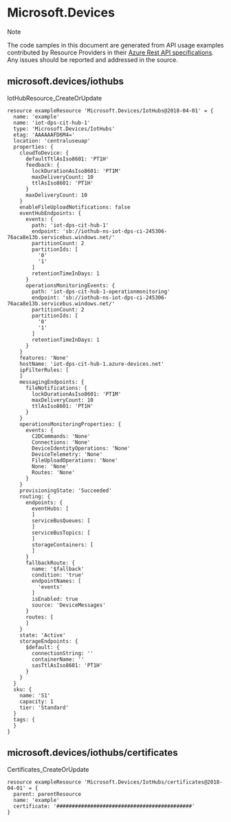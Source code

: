 # Microsoft.Devices
  
> [!NOTE]
> The code samples in this document are generated from API usage examples contributed by Resource Providers in their [Azure Rest API specifications](https://github.com/Azure/azure-rest-api-specs). Any issues should be reported and addressed in the source.


## microsoft.devices/iothubs

IotHubResource_CreateOrUpdate
```bicep
resource exampleResource 'Microsoft.Devices/IotHubs@2018-04-01' = {
  name: 'example'
  name: 'iot-dps-cit-hub-1'
  type: 'Microsoft.Devices/IotHubs'
  etag: 'AAAAAAFD6M4='
  location: 'centraluseuap'
  properties: {
    cloudToDevice: {
      defaultTtlAsIso8601: 'PT1H'
      feedback: {
        lockDurationAsIso8601: 'PT1M'
        maxDeliveryCount: 10
        ttlAsIso8601: 'PT1H'
      }
      maxDeliveryCount: 10
    }
    enableFileUploadNotifications: false
    eventHubEndpoints: {
      events: {
        path: 'iot-dps-cit-hub-1'
        endpoint: 'sb://iothub-ns-iot-dps-ci-245306-76aca8e13b.servicebus.windows.net/'
        partitionCount: 2
        partitionIds: [
          '0'
          '1'
        ]
        retentionTimeInDays: 1
      }
      operationsMonitoringEvents: {
        path: 'iot-dps-cit-hub-1-operationmonitoring'
        endpoint: 'sb://iothub-ns-iot-dps-ci-245306-76aca8e13b.servicebus.windows.net/'
        partitionCount: 2
        partitionIds: [
          '0'
          '1'
        ]
        retentionTimeInDays: 1
      }
    }
    features: 'None'
    hostName: 'iot-dps-cit-hub-1.azure-devices.net'
    ipFilterRules: [
    ]
    messagingEndpoints: {
      fileNotifications: {
        lockDurationAsIso8601: 'PT1M'
        maxDeliveryCount: 10
        ttlAsIso8601: 'PT1H'
      }
    }
    operationsMonitoringProperties: {
      events: {
        C2DCommands: 'None'
        Connections: 'None'
        DeviceIdentityOperations: 'None'
        DeviceTelemetry: 'None'
        FileUploadOperations: 'None'
        None: 'None'
        Routes: 'None'
      }
    }
    provisioningState: 'Succeeded'
    routing: {
      endpoints: {
        eventHubs: [
        ]
        serviceBusQueues: [
        ]
        serviceBusTopics: [
        ]
        storageContainers: [
        ]
      }
      fallbackRoute: {
        name: '$fallback'
        condition: 'true'
        endpointNames: [
          'events'
        ]
        isEnabled: true
        source: 'DeviceMessages'
      }
      routes: [
      ]
    }
    state: 'Active'
    storageEndpoints: {
      $default: {
        connectionString: ''
        containerName: ''
        sasTtlAsIso8601: 'PT1H'
      }
    }
  }
  sku: {
    name: 'S1'
    capacity: 1
    tier: 'Standard'
  }
  tags: {
  }
}
```

## microsoft.devices/iothubs/certificates

Certificates_CreateOrUpdate
```bicep
resource exampleResource 'Microsoft.Devices/IotHubs/certificates@2018-04-01' = {
  parent: parentResource 
  name: 'example'
  certificate: '############################################'
}
```
